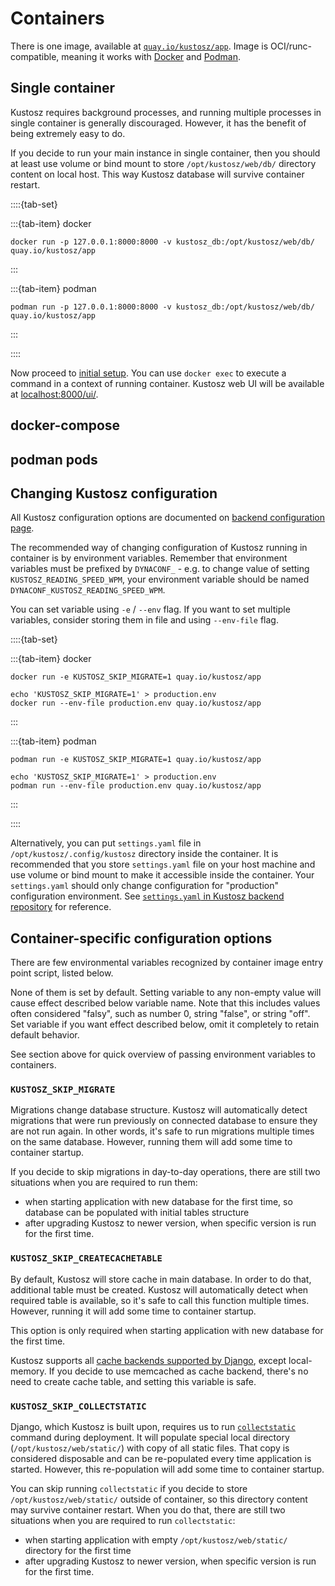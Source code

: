 # Containers

There is one image, available at [`quay.io/kustosz/app`](https://quay.io/repository/kustosz/app?tab=info). Image is OCI/runc-compatible, meaning it works with [Docker](https://www.docker.com/) and [Podman](https://podman.io/).

## Single container

Kustosz requires background processes, and running multiple processes in single container is generally discouraged. However, it has the benefit of being extremely easy to do.

If you decide to run your main instance in single container, then you should at least use volume or bind mount to store `/opt/kustosz/web/db/` directory content on local host. This way Kustosz database will survive container restart.

::::{tab-set}

:::{tab-item} docker
```
docker run -p 127.0.0.1:8000:8000 -v kustosz_db:/opt/kustosz/web/db/ quay.io/kustosz/app
```
:::

:::{tab-item} podman
```
podman run -p 127.0.0.1:8000:8000 -v kustosz_db:/opt/kustosz/web/db/ quay.io/kustosz/app
```
:::

::::

Now proceed to [initial setup](../initial-setup). You can use `docker exec` to execute a command in a context of running container. Kustosz web UI will be available at [localhost:8000/ui/](http://localhost:8000/ui/).

## docker-compose

## podman pods

## Changing Kustosz configuration

All Kustosz configuration options are documented on [backend configuration page](../configuration/backend).

The recommended way of changing configuration of Kustosz running in container is by environment variables. Remember that environment variables must be prefixed by `DYNACONF_` - e.g. to change value of setting `KUSTOSZ_READING_SPEED_WPM`, your environment variable should be named `DYNACONF_KUSTOSZ_READING_SPEED_WPM`.

You can set variable using `-e` / `--env` flag. If you want to set multiple variables, consider storing them in file and using `--env-file` flag.

::::{tab-set}

:::{tab-item} docker

```
docker run -e KUSTOSZ_SKIP_MIGRATE=1 quay.io/kustosz/app
```
```
echo 'KUSTOSZ_SKIP_MIGRATE=1' > production.env
docker run --env-file production.env quay.io/kustosz/app
```
:::

:::{tab-item} podman
```
podman run -e KUSTOSZ_SKIP_MIGRATE=1 quay.io/kustosz/app
```
```
echo 'KUSTOSZ_SKIP_MIGRATE=1' > production.env
podman run --env-file production.env quay.io/kustosz/app
```
:::

::::

Alternatively, you can put `settings.yaml` file in `/opt/kustosz/.config/kustosz` directory inside the container. It is recommended that you store `settings.yaml` file on your host machine and use volume or bind mount to make it accessible inside the container. Your `settings.yaml` should only change configuration for "production" configuration environment. See [`settings.yaml` in Kustosz backend repository](https://github.com/KustoszApp/server/blob/main/settings.yaml) for reference.

## Container-specific configuration options

There are few environmental variables recognized by container image entry point script, listed below.

None of them is set by default. Setting variable to any non-empty value will cause effect described below variable name. Note that this includes values often considered "falsy", such as number 0, string "false", or string "off". Set variable if you want effect described below, omit it completely to retain default behavior.

See [](#changing-kustosz-configuration) section above for quick overview of passing environment variables to containers.

### `KUSTOSZ_SKIP_MIGRATE`

Migrations change database structure. Kustosz will automatically detect migrations that were run previously on connected database to ensure they are not run again. In other words, it's safe to run migrations multiple times on the same database. However, running them will add some time to container startup.

If you decide to skip migrations in day-to-day operations, there are still two situations when you are required to run them:

* when starting application with new database for the first time, so database can be populated with initial tables structure
* after upgrading Kustosz to newer version, when specific version is run for the first time.

### `KUSTOSZ_SKIP_CREATECACHETABLE`

By default, Kustosz will store cache in main database. In order to do that, additional table must be created. Kustosz will automatically detect when required table is available, so it's safe to call this function multiple times. However, running it will add some time to container startup.

This option is only required when starting application with new database for the first time.

Kustosz supports all [cache backends supported by Django](https://docs.djangoproject.com/en/dev/topics/cache/), except local-memory. If you decide to use memcached as cache backend, there's no need to create cache table, and setting this variable is safe.

### `KUSTOSZ_SKIP_COLLECTSTATIC`

Django, which Kustosz is built upon, requires us to run [`collectstatic`](https://docs.djangoproject.com/en/dev/ref/contrib/staticfiles/#collectstatic) command during deployment. It will populate special local directory (`/opt/kustosz/web/static/`) with copy of all static files. That copy is considered disposable and can be re-populated every time application is started. However, this re-population will add some time to container startup.

You can skip running `collectstatic` if you decide to store `/opt/kustosz/web/static/` outside of container, so this directory content may survive container restart. When you do that, there are still two situations when you are required to run `collectstatic`:

* when starting application with empty `/opt/kustosz/web/static/` directory for the first time
* after upgrading Kustosz to newer version, when specific version is run for the first time.
